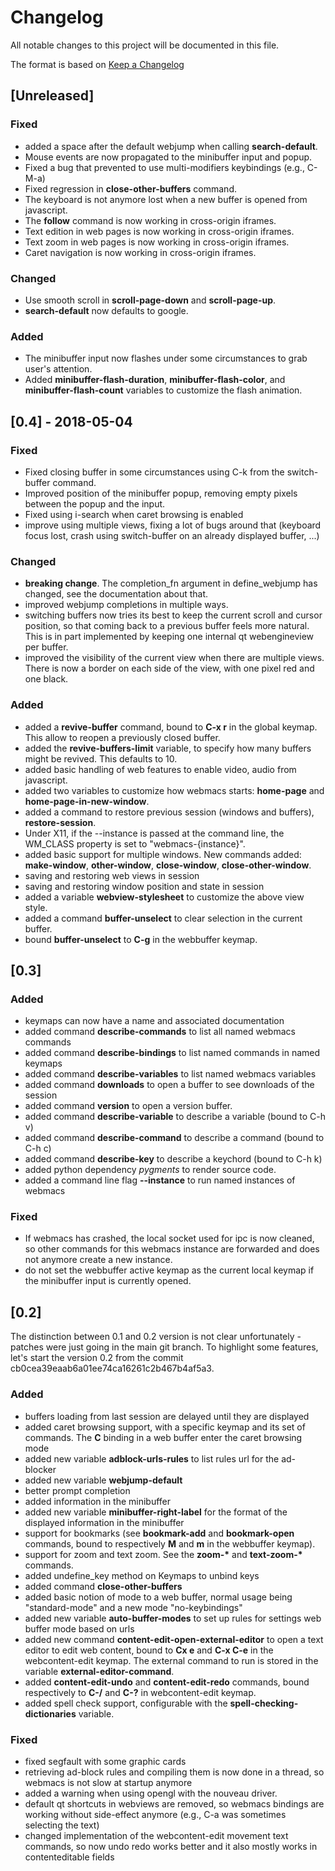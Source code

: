 # Changelog

All notable changes to this project will be documented in this file.

The format is based on [Keep a Changelog](http://keepachangelog.com/en/1.0.0/)

## [Unreleased]

### Fixed

- added a space after the default webjump when calling **search-default**.
- Mouse events are now propagated to the minibuffer input and popup.
- Fixed a bug that prevented to use multi-modifiers keybindings (e.g., C-M-a)
- Fixed regression in **close-other-buffers** command.
- The keyboard is not anymore lost when a new buffer is opened from javascript.
- The **follow** command is now working in cross-origin iframes.
- Text edition in web pages is now working in cross-origin iframes.
- Text zoom in web pages is now working in cross-origin iframes.
- Caret navigation is now working in cross-origin iframes.

### Changed

- Use smooth scroll in **scroll-page-down** and **scroll-page-up**.
- **search-default** now defaults to google.

### Added

- The minibuffer input now flashes under some circumstances to grab user's
  attention.
- Added **minibuffer-flash-duration**, **minibuffer-flash-color**, and
  **minibuffer-flash-count** variables to customize the flash animation.

## [0.4] - 2018-05-04

### Fixed

- Fixed closing buffer in some circumstances using C-k from the
  switch-buffer command.
- Improved position of the minibuffer popup, removing empty pixels
  between the popup and the input.
- Fixed using i-search when caret browsing is enabled
- improve using multiple views, fixing a lot of bugs around that (keyboard
  focus lost, crash using switch-buffer on an already displayed buffer, ...)

### Changed

- **breaking change**. The completion\_fn argument in define\_webjump has
  changed, see the documentation about that.
- improved webjump completions in multiple ways.
- switching buffers now tries its best to keep the current scroll and cursor
  position, so that coming back to a previous buffer feels more natural. This
  is in part implemented by keeping one internal qt webengineview per buffer.
- improved the visibility of the current view when there are multiple
  views. There is now a border on each side of the view, with one pixel red and
  one black.

### Added

- added a **revive-buffer** command, bound to **C-x r** in the global keymap.
  This allow to reopen a previously closed buffer.
- added the **revive-buffers-limit** variable, to specify how many buffers might
  be revived. This defaults to 10.
- added basic handling of web features to enable video, audio from javascript.
- added two variables to customize how webmacs starts: **home-page** and
  **home-page-in-new-window**.
- added a command to restore previous session (windows and buffers),
  **restore-session**.
- Under X11, if the --instance is passed at the command line, the
  WM_CLASS property is set to "webmacs-{instance}".
- added basic support for multiple windows. New commands added: **make-window**,
  **other-window**, **close-window**, **close-other-window**.
- saving and restoring web views in session
- saving and restoring window position and state in session
- added a variable **webview-stylesheet** to customize the above view style.
- added a command **buffer-unselect** to clear selection in the current buffer.
- bound **buffer-unselect** to **C-g** in the webbuffer keymap.

## [0.3]

### Added

- keymaps can now have a name and associated documentation
- added command **describe-commands** to list all named webmacs commands
- added command **describe-bindings** to list named commands in named keymaps
- added command **describe-variables** to list named webmacs variables
- added command **downloads** to open a buffer to see downloads of the session
- added command **version** to open a version buffer.
- added command **describe-variable** to describe a variable (bound to C-h v)
- added command **describe-command** to describe a command (bound to C-h c)
- added command **describe-key** to describe a keychord (bound to C-h k)
- added python dependency *pygments* to render source code.
- added a command line flag **--instance** to run named instances of webmacs

### Fixed

- If webmacs has crashed, the local socket used for ipc is now cleaned, so other
  commands for this webmacs instance are forwarded and does not anymore create a
  new instance.
- do not set the webbuffer active keymap as the current local keymap if the
  minibuffer input is currently opened.


## [0.2]

The distinction between 0.1 and 0.2 version is not clear unfortunately - patches
were just going in the main git branch. To highlight some features, let's start
the version 0.2 from the commit cb0cea39eaab6a01ee74ca16261c2b467b4af5a3.

### Added

- buffers loading from last session are delayed until they are displayed
- added caret browsing support, with a specific keymap and its set of commands.
  The **C** binding in a web buffer enter the caret browsing mode
- added new variable **adblock-urls-rules** to list rules url for the ad-blocker
- added new variable **webjump-default**
- better prompt completion
- added information in the minibuffer
- added new variable **minibuffer-right-label** for the format of the displayed
  information in the minibuffer
- support for bookmarks (see **bookmark-add** and **bookmark-open** commands,
  bound to respectively **M** and **m** in the webbuffer keymap).
- support for zoom and text zoom. See the **zoom-\*** and **text-zoom-\***
  commands.
- added undefine_key method on Keymaps to unbind keys
- added command **close-other-buffers**
- added basic notion of mode to a web buffer, normal usage being "standard-mode"
  and a new mode "no-keybindings"
- added new variable **auto-buffer-modes** to set up rules for settings web
  buffer mode based on urls
- added new command **content-edit-open-external-editor** to open a text editor
  to edit web content, bound to **Cx e** and **C-x C-e** in the webcontent-edit
  keymap. The external command to run is stored in the variable
  **external-editor-command**.
- added **content-edit-undo** and **content-edit-redo** commands, bound
  respectively to **C-/** and **C-?** in webcontent-edit keymap.
- added spell check support, configurable with the
  **spell-checking-dictionaries** variable.

### Fixed

- fixed segfault with some graphic cards
- retrieving ad-block rules and compiling them is now done in a thread, so
  webmacs is not slow at startup anymore
- added a warning when using opengl with the nouveau driver.
- default qt shortcuts in webviews are removed, so webmacs bindings are working
  without side-effect anymore (e.g., C-a was sometimes selecting the text)
- changed implementation of the webcontent-edit movement text commands, so now
  undo redo works better and it also mostly works in contenteditable fields

